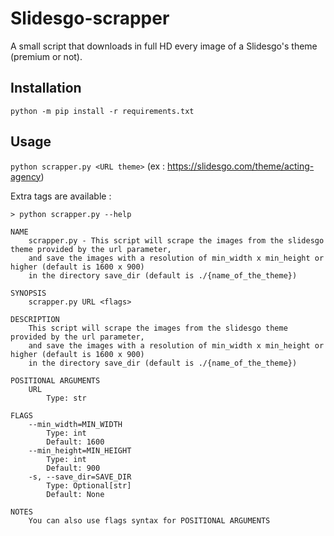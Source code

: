 # Slidesgo-scrapper
A small script that downloads in full HD every image of a Slidesgo's theme (premium or not).

## Installation
`python -m pip install -r requirements.txt`

## Usage
`python scrapper.py <URL theme>` (ex : https://slidesgo.com/theme/acting-agency) 

Extra tags are available : 
``` 
> python scrapper.py --help

NAME
    scrapper.py - This script will scrape the images from the slidesgo theme provided by the url parameter, 
    and save the images with a resolution of min_width x min_height or higher (default is 1600 x 900) 
    in the directory save_dir (default is ./{name_of_the_theme})

SYNOPSIS
    scrapper.py URL <flags>

DESCRIPTION
    This script will scrape the images from the slidesgo theme provided by the url parameter, 
    and save the images with a resolution of min_width x min_height or higher (default is 1600 x 900) 
    in the directory save_dir (default is ./{name_of_the_theme})

POSITIONAL ARGUMENTS
    URL
        Type: str

FLAGS
    --min_width=MIN_WIDTH
        Type: int
        Default: 1600
    --min_height=MIN_HEIGHT
        Type: int
        Default: 900
    -s, --save_dir=SAVE_DIR
        Type: Optional[str]
        Default: None

NOTES
    You can also use flags syntax for POSITIONAL ARGUMENTS 
``` 
